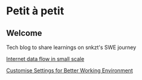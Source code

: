 # Petit à petit
## Welcome
Tech blog to share learnings on snkzt's SWE journey

[Internet data flow in small scale](https://snkzt.github.io/posts/miniproject-tls-tcp-ip)

[Customise Settings for Better Working Environment](https://snkzt.github.io/posts/dotfile)